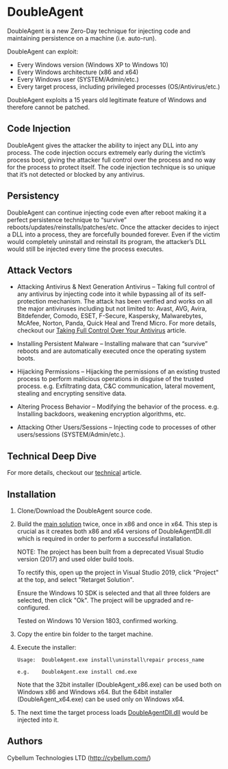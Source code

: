 # DoubleAgent
DoubleAgent is a new Zero-Day technique for injecting code and maintaining persistence on a machine (i.e. auto-run).

DoubleAgent can exploit:

* Every Windows version (Windows XP to Windows 10)
* Every Windows architecture (x86 and x64)
* Every Windows user (SYSTEM/Admin/etc.)
* Every target process, including privileged processes (OS/Antivirus/etc.)

DoubleAgent exploits a 15 years old legitimate feature of Windows and therefore cannot be patched.

## Code Injection

DoubleAgent gives the attacker the ability to inject any DLL into any process. The code injection occurs extremely early during the victim’s process boot, giving the attacker full control over the process and no way for the process to protect itself.
The code injection technique is so unique that it’s not detected or blocked by any antivirus.

## Persistency

DoubleAgent can continue injecting code even after reboot making it a perfect persistence technique to “survive” reboots/updates/reinstalls/patches/etc.
Once the attacker decides to inject a DLL into a process, they are forcefully bounded forever. Even if the victim would completely uninstall and reinstall its program, the attacker’s DLL would still be injected every time the process executes.

## Attack Vectors

* Attacking Antivirus & Next Generation Antivirus – Taking full control of any antivirus by injecting code into it while bypassing all of its self-protection mechanism. The attack has been verified and works on all the major antiviruses including but not limited to: Avast, AVG, Avira, Bitdefender, Comodo, ESET, F-Secure, Kaspersky, Malwarebytes, McAfee, Norton, Panda, Quick Heal and Trend Micro.
 For more details, checkout our [Taking Full Control Over Your Antivirus](http://cybellum.com/doubleagent-taking-full-control-antivirus/) article.
 
* Installing Persistent Malware – Installing malware that can “survive” reboots and are automatically executed once the operating system boots.

* Hijacking Permissions – Hijacking the permissions of an existing trusted process to perform malicious operations in disguise of the trusted process. e.g. Exfiltrating data, C&C communication, lateral movement, stealing and encrypting sensitive data.

* Altering Process Behavior – Modifying the behavior of the process. e.g. Installing backdoors, weakening encryption algorithms, etc.

* Attacking Other Users/Sessions – Injecting code to processes of other users/sessions (SYSTEM/Admin/etc.).

## Technical Deep Dive
For more details, checkout our [technical](http://cybellum.com/doubleagentzero-day-code-injection-and-persistence-technique/) article.

## Installation
1. Clone/Download the DoubleAgent source code.
2. Build the [main solution](https://github.com/Cybellum/DoubleAgent) twice, once in x86 and once in x64.
   This step is crucial as it creates both x86 and x64 versions of DoubleAgentDll.dll which is required in order to perform a successful installation.
   
   NOTE: The project has been built from a deprecated Visual Studio version (2017) and used older build tools. 
   
   To rectify this, open up the project in Visual Studio 2019, click "Project" at the top, and select "Retarget Solution".
   
   Ensure the Windows 10 SDK is selected and that all three folders are selected, then click "Ok". The project will be upgraded and re-configured.
   
   Tested on Windows 10 Version 1803, confirmed working.
3. Copy the entire bin folder to the target machine.
4. Execute the installer:
   ```
   Usage:  DoubleAgent.exe install\uninstall\repair process_name
   
   e.g.    DoubleAgent.exe install cmd.exe
   ```
   Note that the 32bit installer (DoubleAgent_x86.exe) can be used both on Windows x86 and Windows x64.
   But the 64bit installer (DoubleAgent_x64.exe) can be used only on Windows x64.
5. The next time the target process loads [DoubleAgentDll.dll](https://github.com/Cybellum/DoubleAgent/tree/master/DoubleAgentDll) would be injected into it.

## Authors
Cybellum Technologies LTD (http://cybellum.com/)
